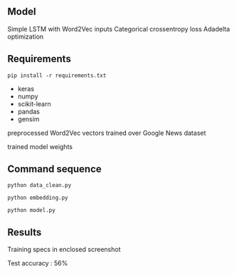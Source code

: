 ## Model

Simple LSTM with Word2Vec inputs
Categorical crossentropy loss
Adadelta optimization

## Requirements

```pip install -r requirements.txt```

* keras
* numpy
* scikit-learn
* pandas
* gensim

preprocessed Word2Vec vectors trained over Google News dataset

trained model weights

## Command sequence

```python data_clean.py```

```python embedding.py```

```python model.py```

## Results

Training specs in enclosed screenshot

Test accuracy : 56%